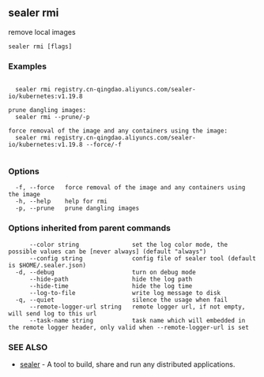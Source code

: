 ## sealer rmi

remove local images

```
sealer rmi [flags]
```

### Examples

```

  sealer rmi registry.cn-qingdao.aliyuncs.com/sealer-io/kubernetes:v1.19.8

prune dangling images:
  sealer rmi --prune/-p

force removal of the image and any containers using the image:
  sealer rmi registry.cn-qingdao.aliyuncs.com/sealer-io/kubernetes:v1.19.8 --force/-f


```

### Options

```
  -f, --force   force removal of the image and any containers using the image
  -h, --help    help for rmi
  -p, --prune   prune dangling images
```

### Options inherited from parent commands

```
      --color string               set the log color mode, the possible values can be [never always] (default "always")
      --config string              config file of sealer tool (default is $HOME/.sealer.json)
  -d, --debug                      turn on debug mode
      --hide-path                  hide the log path
      --hide-time                  hide the log time
      --log-to-file                write log message to disk
  -q, --quiet                      silence the usage when fail
      --remote-logger-url string   remote logger url, if not empty, will send log to this url
      --task-name string           task name which will embedded in the remote logger header, only valid when --remote-logger-url is set
```

### SEE ALSO

* [sealer](../sealer.md)	 - A tool to build, share and run any distributed applications.

